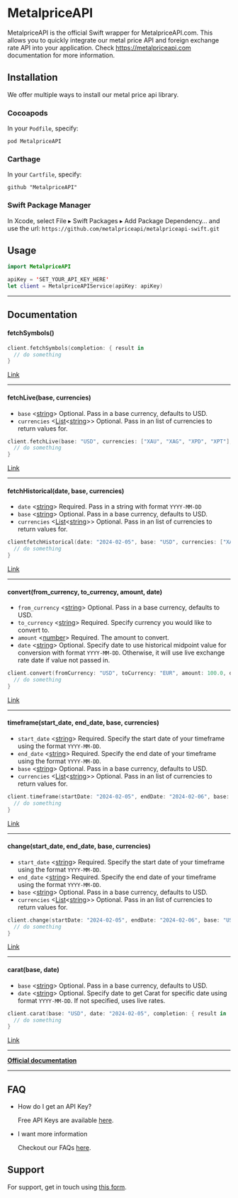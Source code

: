 # MetalpriceAPI

MetalpriceAPI is the official Swift wrapper for MetalpriceAPI.com. This allows you to quickly integrate our metal price API and foreign exchange rate API into your application. Check https://metalpriceapi.com documentation for more information.

## Installation

We offer multiple ways to install our metal price api library.

### Cocoapods

In your `Podfile`, specify:

`pod MetalpriceAPI`

### Carthage

In your `Cartfile`, specify:

`github "MetalpriceAPI"`

### Swift Package Manager

In Xcode, select File ▸ Swift Packages ▸ Add Package Dependency… and use the url: `https://github.com/metalpriceapi/metalpriceapi-swift.git`

## Usage

```swift
import MetalpriceAPI

apiKey = 'SET_YOUR_API_KEY_HERE'
let client = MetalpriceAPIService(apiKey: apiKey)
```
---
## Documentation

#### fetchSymbols()
```swift
client.fetchSymbols(completion: { result in
  // do something
}
```

[Link](https://metalpriceapi.com/documentation#api_symbol)

---
#### fetchLive(base, currencies)

- `base` <[string]> Optional. Pass in a base currency, defaults to USD.
- `currencies` <[List]<[string]>> Optional. Pass in an list of currencies to return values for.

```swift
client.fetchLive(base: "USD", currencies: ["XAU", "XAG", "XPD", "XPT"], completion: { result in
  // do something
}
```

[Link](https://metalpriceapi.com/documentation#api_realtime)

---
#### fetchHistorical(date, base, currencies)

- `date` <[string]> Required. Pass in a string with format `YYYY-MM-DD`
- `base` <[string]> Optional. Pass in a base currency, defaults to USD.
- `currencies` <[List]<[string]>> Optional. Pass in an list of currencies to return values for.

```swift
clientfetchHistorical(date: "2024-02-05", base: "USD", currencies: ["XAU", "XAG", "XPD", "XPT"], completion: { result in
  // do something
}
```

[Link](https://metalpriceapi.com/documentation#api_historical)

---
#### convert(from_currency, to_currency, amount, date)

- `from_currency` <[string]> Optional. Pass in a base currency, defaults to USD.
- `to_currency` <[string]> Required. Specify currency you would like to convert to.
- `amount` <[number]> Required. The amount to convert.
- `date` <[string]> Optional. Specify date to use historical midpoint value for conversion with format `YYYY-MM-DD`. Otherwise, it will use live exchange rate date if value not passed in.

```swift
client.convert(fromCurrency: "USD", toCurrency: "EUR", amount: 100.0, date: "2024-02-05", completion: { result in
  // do something
}
```

[Link](https://metalpriceapi.com/documentation#api_convert)

---
#### timeframe(start_date, end_date, base, currencies)

- `start_date` <[string]> Required. Specify the start date of your timeframe using the format `YYYY-MM-DD`.
- `end_date` <[string]> Required. Specify the end date of your timeframe using the format `YYYY-MM-DD`.
- `base` <[string]> Optional. Pass in a base currency, defaults to USD.
- `currencies` <[List]<[string]>> Optional. Pass in an list of currencies to return values for.

```swift
client.timeframe(startDate: "2024-02-05", endDate: "2024-02-06", base: "USD", currencies: ["XAU", "XAG", "XPD", "XPT"], completion: { result in
  // do something
}
```

[Link](https://metalpriceapi.com/documentation#api_timeframe)

---
#### change(start_date, end_date, base, currencies)

- `start_date` <[string]> Required. Specify the start date of your timeframe using the format `YYYY-MM-DD`.
- `end_date` <[string]> Required. Specify the end date of your timeframe using the format `YYYY-MM-DD`.
- `base` <[string]> Optional. Pass in a base currency, defaults to USD.
- `currencies` <[List]<[string]>> Optional. Pass in an list of currencies to return values for.

```swift
client.change(startDate: "2024-02-05", endDate: "2024-02-06", base: "USD", currencies: ["XAU", "XAG", "XPD", "XPT"], completion: { result in
  // do something
}
```

[Link](https://metalpriceapi.com/documentation#api_change)

---
#### carat(base, date)

- `base` <[string]> Optional. Pass in a base currency, defaults to USD.
- `date` <[string]> Optional. Specify date to get Carat for specific date using format `YYYY-MM-DD`. If not specified, uses live rates.

```swift
client.carat(base: "USD", date: "2024-02-05", completion: { result in
  // do something
}
```

[Link](https://metalpriceapi.com/documentation#api_carat)

---
**[Official documentation](https://metalpriceapi.com/documentation)**


---
## FAQ

- How do I get an API Key?

    Free API Keys are available [here](https://metalpriceapi.com).

- I want more information

    Checkout our FAQs [here](https://metalpriceapi.com/faq).


## Support

For support, get in touch using [this form](https://metalpriceapi.com/contact).


[List]: https://www.w3schools.com/python/python_datatypes.asp 'List'
[number]: https://www.w3schools.com/python/python_datatypes.asp 'Number'
[string]: https://www.w3schools.com/python/python_datatypes.asp 'String'